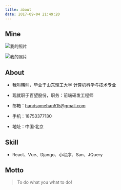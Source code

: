 ```yaml
---
title: about
date: 2017-09-04 21:49:20
---
```


## Mine

![我的照片](gitlab.jpeg)

![我的照片](mine.jpeg)

## About

+ 我叫韩帅，毕业于山东理工大学 计算机科学与技术专业

+ 现就职于百望股份，职务：前端研发工程师

+ 邮箱：handsomehan515@gmail.com

+ 手机：18753377130

+ 地址：中国·北京

## Skill

+ React、Vue、Django、小程序、San、JQuery

## Motto

> To do what you what to do!